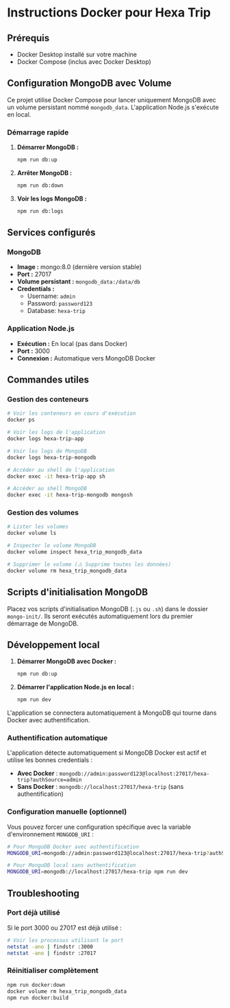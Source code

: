 # Instructions Docker pour Hexa Trip

## Prérequis

- Docker Desktop installé sur votre machine
- Docker Compose (inclus avec Docker Desktop)

## Configuration MongoDB avec Volume

Ce projet utilise Docker Compose pour lancer uniquement MongoDB avec un volume persistant nommé `mongodb_data`. L'application Node.js s'exécute en local.

### Démarrage rapide

1. **Démarrer MongoDB :**
   ```bash
   npm run db:up
   ```

2. **Arrêter MongoDB :**
   ```bash
   npm run db:down
   ```

3. **Voir les logs MongoDB :**
   ```bash
   npm run db:logs
   ```

## Services configurés

### MongoDB
- **Image :** mongo:8.0 (dernière version stable)
- **Port :** 27017
- **Volume persistant :** `mongodb_data:/data/db`
- **Credentials :**
  - Username: `admin`
  - Password: `password123`
  - Database: `hexa-trip`

### Application Node.js
- **Exécution :** En local (pas dans Docker)
- **Port :** 3000
- **Connexion :** Automatique vers MongoDB Docker

## Commandes utiles

### Gestion des conteneurs
```bash
# Voir les conteneurs en cours d'exécution
docker ps

# Voir les logs de l'application
docker logs hexa-trip-app

# Voir les logs de MongoDB
docker logs hexa-trip-mongodb

# Accéder au shell de l'application
docker exec -it hexa-trip-app sh

# Accéder au shell MongoDB
docker exec -it hexa-trip-mongodb mongosh
```

### Gestion des volumes
```bash
# Lister les volumes
docker volume ls

# Inspecter le volume MongoDB
docker volume inspect hexa_trip_mongodb_data

# Supprimer le volume (⚠️ Supprime toutes les données)
docker volume rm hexa_trip_mongodb_data
```

## Scripts d'initialisation MongoDB

Placez vos scripts d'initialisation MongoDB (`.js` ou `.sh`) dans le dossier `mongo-init/`.
Ils seront exécutés automatiquement lors du premier démarrage de MongoDB.

## Développement local

1. **Démarrer MongoDB avec Docker :**
   ```bash
   npm run db:up
   ```

2. **Démarrer l'application Node.js en local :**
   ```bash
   npm run dev
   ```

L'application se connectera automatiquement à MongoDB qui tourne dans Docker avec authentification.

### Authentification automatique

L'application détecte automatiquement si MongoDB Docker est actif et utilise les bonnes credentials :
- **Avec Docker** : `mongodb://admin:password123@localhost:27017/hexa-trip?authSource=admin`
- **Sans Docker** : `mongodb://localhost:27017/hexa-trip` (sans authentification)

### Configuration manuelle (optionnel)

Vous pouvez forcer une configuration spécifique avec la variable d'environnement `MONGODB_URI` :

```bash
# Pour MongoDB Docker avec authentification
MONGODB_URI=mongodb://admin:password123@localhost:27017/hexa-trip?authSource=admin npm run dev

# Pour MongoDB local sans authentification  
MONGODB_URI=mongodb://localhost:27017/hexa-trip npm run dev
```

## Troubleshooting

### Port déjà utilisé
Si le port 3000 ou 27017 est déjà utilisé :
```bash
# Voir les processus utilisant le port
netstat -ano | findstr :3000
netstat -ano | findstr :27017
```

### Réinitialiser complètement
```bash
npm run docker:down
docker volume rm hexa_trip_mongodb_data
npm run docker:build
``` 